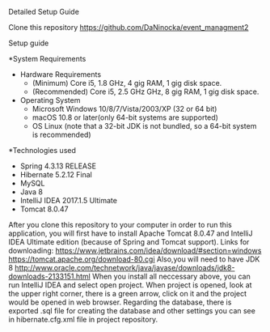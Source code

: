 Detailed Setup Guide

Clone this repository https://github.com/DaNinocka/event_managment2

Setup guide

*System Requirements

- Hardware Requirements 
   - (Minimum)	Core i5, 1.8 GHz, 4 gig RAM, 1 gig disk space.
   - (Recommended)	Core i5, 2.5 GHz GHz, 8 gig RAM, 1 gig disk space.
- Operating System
   - Microsoft Windows 10/8/7/Vista/2003/XP (32 or 64 bit)
   - macOS 10.8 or later(only 64-bit systems are supported)
   - OS Linux (note that a 32-bit JDK is not bundled, so a 64-bit system is recommended)
   
*Technologies used

* Spring 4.3.13 RELEASE
* Hibernate 5.2.12 Final
* MySQL
* Java 8
* IntelliJ IDEA 2017.1.5 Ultimate
* Tomcat 8.0.47

After you clone this repository to your computer in order to run this application, you will first have to install Apache Tomcat 8.0.47 and
IntelliJ IDEA Ultimate edition (because of Spring and Tomcat support).
Links for downloading:
https://www.jetbrains.com/idea/download/#section=windows
https://tomcat.apache.org/download-80.cgi
Also,you will need to have JDK 8 http://www.oracle.com/technetwork/java/javase/downloads/jdk8-downloads-2133151.html
When you install all neccessary above, you can run IntelliJ IDEA and select open project. When project is opened, 
look at the upper right corner, there is a green arrow, click on it and the project would be opened in web browser. 
Regarding the database, there is exported .sql file for creating the database and other settings you can see in hibernate.cfg.xml file
in project repository.






